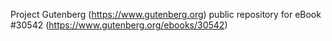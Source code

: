 Project Gutenberg (https://www.gutenberg.org) public repository for eBook #30542 (https://www.gutenberg.org/ebooks/30542)
